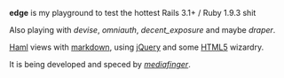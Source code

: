 **edge** is my playground to test the hottest Rails 3.1+ / Ruby 1.9.3 shit

Also playing with *devise*, *omniauth*, *decent_exposure* and maybe *draper*.

[Haml](http://haml-lang.com/) views with [markdown](https://github.com/rtomayko/rdiscount), using [jQuery](http://jquery.com/) and some [HTML5](http://www.w3.org/html/logo/) wizardry.

It is being developed and speced by [_mediafinger_](http://www.mediafinger.com/).
